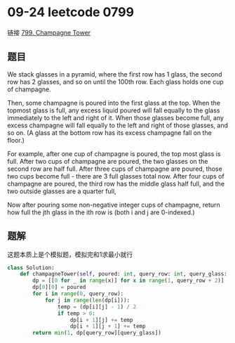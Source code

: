 # 09-24 leetcode 0799

链接 [799. Champagne Tower](https://leetcode.com/problems/champagne-tower/description/)

## 题目

We stack glasses in a pyramid, where the first row has 1 glass, the second row has 2 glasses, and so on until the 100th row.  Each glass holds one cup of champagne.

Then, some champagne is poured into the first glass at the top.  When the topmost glass is full, any excess liquid poured will fall equally to the glass immediately to the left and right of it.  When those glasses become full, any excess champagne will fall equally to the left and right of those glasses, and so on.  (A glass at the bottom row has its excess champagne fall on the floor.)

For example, after one cup of champagne is poured, the top most glass is full.  After two cups of champagne are poured, the two glasses on the second row are half full.  After three cups of champagne are poured, those two cups become full - there are 3 full glasses total now.  After four cups of champagne are poured, the third row has the middle glass half full, and the two outside glasses are a quarter full,

Now after pouring some non-negative integer cups of champagne, return how full the jth glass in the ith row is (both i and j are 0-indexed.)

## 题解

这题本质上是个模拟题，模拟完和1求最小就行

```python
class Solution:
    def champagneTower(self, poured: int, query_row: int, query_glass: int) -> float:
        dp = [[0 for _ in range(x)] for x in range(1, query_row + 2)]
        dp[0][0] = poured
        for i in range(0, query_row):
            for j in range(len(dp[i])):
                temp = (dp[i][j] - 1) / 2
                if temp > 0:
                    dp[i + 1][j] += temp
                    dp[i + 1][j + 1] += temp
        return min(1, dp[query_row][query_glass])

```
